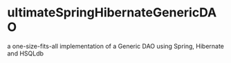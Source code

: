 # ultimateSpringHibernateGenericDAO
a one-size-fits-all implementation of a Generic DAO using Spring, Hibernate and HSQLdb
